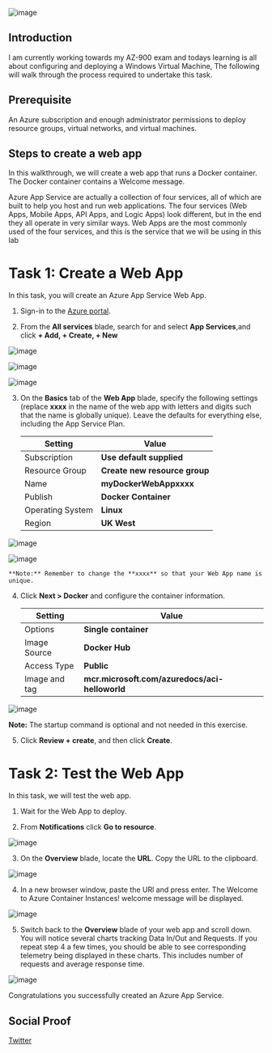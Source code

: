 ![image](https://user-images.githubusercontent.com/97246467/163008185-110ef96e-d645-4355-843c-f9b778b8b338.png)

## Introduction
I am currently working towards my AZ-900 exam and todays learning is all about configuring and deploying a Windows Virtual Machine, The following will walk through the process required to undertake this task.

## Prerequisite

An Azure subscription and enough administrator permissions to deploy resource groups, virtual networks, and virtual machines.

## Steps to create a web app
In this walkthrough, we will create a web app that runs a Docker container. The Docker container contains a Welcome message.

Azure App Service are actually a collection of four services, all of which are built to help you host and run web applications. The four services (Web Apps, Mobile Apps, API Apps, and Logic Apps) look different, but in the end they all operate in very similar ways. Web Apps are the most commonly used of the four services, and this is the service that we will be using in this lab 


# Task 1: Create a Web App 

In this task, you will create an Azure App Service Web App. 

1. Sign-in to the [Azure portal](http://portal.azure.com/). 

2. From the **All services** blade, search for and select **App Services**,and click **+ Add, + Create, + New**

![image](https://user-images.githubusercontent.com/97246467/163011567-50e5eb56-08aa-4b28-8c00-04a4ab91e012.png)

![image](https://user-images.githubusercontent.com/97246467/163011651-b5d7a3d0-7202-4136-a3c4-f9baaeb74545.png)

![image](https://user-images.githubusercontent.com/97246467/163011882-85086c3c-9fdb-4e2a-a1e4-a01198512141.png)

3. On the **Basics** tab of the **Web App** blade, specify the following settings (replace **xxxx** in the name of the web app with letters and digits such that the name is globally unique). Leave the defaults for everything else, including the App Service Plan. 

    | Setting | Value |
    | -- | -- |
    | Subscription | **Use default supplied** |
    | Resource Group | **Create new resource group**|
    | Name | **myDockerWebAppxxxx** |
    | Publish | **Docker Container** |
    | Operating System | **Linux** |
    | Region | **UK West** |
    
     
  ![image](https://user-images.githubusercontent.com/97246467/163011984-c8315f07-690b-4d9e-8e18-2729ffec53a9.png)
    
  ![image](https://user-images.githubusercontent.com/97246467/163012063-5cfc2fd0-fd78-401b-9c55-edc52faaba26.png)

    
    **Note:** Remember to change the **xxxx** so that your Web App name is unique.

4. Click **Next > Docker** and configure the container information.  

    | Setting | Value |
    | -- | -- |
    | Options | **Single container** |
    | Image Source | **Docker Hub** |
    | Access Type | **Public** |
    | Image and tag | **mcr.microsoft.com/azuredocs/aci-helloworld** |
   
![image](https://user-images.githubusercontent.com/97246467/163012286-d1634800-33ff-43cd-8519-3f35a58296c2.png)

 **Note:** The startup command is optional and not needed in this exercise.

5. Click **Review + create**, and then click **Create**. 

# Task 2: Test the Web App

In this task, we will test the web app.

1. Wait for the Web App to deploy.

2. From **Notifications** click **Go to resource**. 

![image](https://user-images.githubusercontent.com/97246467/163012652-bbd0fadd-02a3-4f43-9722-ebd6fc6f05a8.png)

3. On the **Overview** blade, locate the **URL**. Copy the URL to the clipboard.

![image](https://user-images.githubusercontent.com/97246467/163012918-06f0632a-b201-444e-b70c-59a47c731f6f.png)

4. In a new browser window, paste the URl and press enter. The Welcome to Azure Container Instances! welcome message will be displayed.

 ![image](https://user-images.githubusercontent.com/97246467/163013214-3529d1f7-dd69-495c-821d-9c5f44157e04.png)

5. Switch back to the **Overview** blade of your web app and scroll down. You will notice several charts tracking Data In/Out and Requests. If you repeat step 4 a few times, you should be able to see corresponding telemetry being displayed in these charts. This includes number of requests and average response time. 

![image](https://user-images.githubusercontent.com/97246467/163013350-9fe25d59-4ca7-4a06-b23e-4c6ed734fbb1.png)

Congratulations you successfully created an Azure App Service.

## Social Proof

[Twitter](https://twitter.com/cyberjohn80/status/1513583374987837442)

